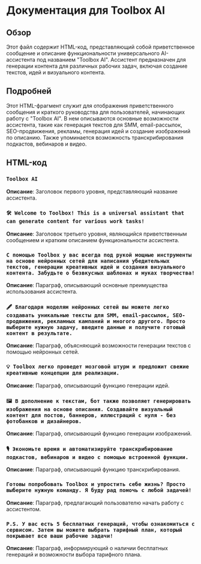 # Документация для Toolbox AI

## Обзор

Этот файл содержит HTML-код, представляющий собой приветственное сообщение и описание функциональности универсального AI-ассистента под названием "Toolbox AI". Ассистент предназначен для генерации контента для различных рабочих задач, включая создание текстов, идей и визуального контента.

## Подробней

Этот HTML-фрагмент служит для отображения приветственного сообщения и краткого руководства для пользователей, начинающих работу с "Toolbox AI". В нем описываются основные возможности ассистента, такие как генерация текстов для SMM, email-рассылок, SEO-продвижения, рекламы, генерация идей и создание изображений по описанию. Также упоминается возможность транскрибирования подкастов, вебинаров и видео.

## HTML-код

### `Toolbox AI`

**Описание**: Заголовок первого уровня, представляющий название ассистента.

### `🛠 Welcome to Toolbox! This is a universal assistant that can generate content for various work tasks!`

**Описание**: Заголовок третьего уровня, являющийся приветственным сообщением и кратким описанием функциональности ассистента.

### `С помощью Toolbox у вас всегда под рукой мощные инструменты на основе нейронных сетей для написания убедительных текстов, генерации креативных идей и создания визуального контента. Забудьте о безвкусных шаблонах и муках творчества!`

**Описание**: Параграф, описывающий основные преимущества использования ассистента.

### `🖋 Благодаря моделям нейронных сетей вы можете легко создавать уникальные тексты для SMM, email-рассылок, SEO-продвижения, рекламных кампаний и многого другого. Просто выберите нужную задачу, введите данные и получите готовый контент в результате.`

**Описание**: Параграф, объясняющий возможности генерации текстов с помощью нейронных сетей.

### `💡 Toolbox легко проведет мозговой штурм и предложит свежие креативные концепции для реализации.`

**Описание**: Параграф, описывающий функцию генерации идей.

### `🖼 В дополнение к текстам, бот также позволяет генерировать изображения на основе описания. Создавайте визуальный контент для постов, баннеров, иллюстраций с нуля - без фотобанков и дизайнеров.`

**Описание**: Параграф, описывающий функцию генерации изображений.

### `🎙 Экономьте время и автоматизируйте транскрибирование подкастов, вебинаров и видео с помощью встроенной функции.`

**Описание**: Параграф, описывающий функцию транскрибирования.

### `Готовы попробовать Toolbox и упростить себе жизнь? Просто выберите нужную команду. Я буду рад помочь с любой задачей!`

**Описание**: Параграф, предлагающий пользователю начать работу с ассистентом.

### `P.S. У вас есть 5 бесплатных генераций, чтобы ознакомиться с сервисом. Затем вы можете выбрать тарифный план, который покрывает все ваши рабочие задачи!`

**Описание**: Параграф, информирующий о наличии бесплатных генераций и возможности выбора тарифного плана.
